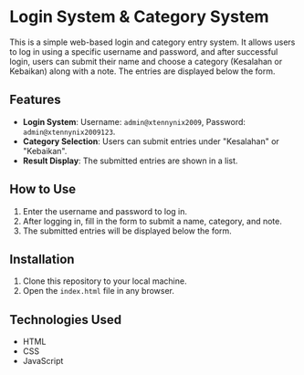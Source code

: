 # Login System & Category System

This is a simple web-based login and category entry system. It allows users to log in using a specific username and password, and after successful login, users can submit their name and choose a category (Kesalahan or Kebaikan) along with a note. The entries are displayed below the form.

## Features
- **Login System**: Username: `admin@xtennynix2009`, Password: `admin@xtennynix2009123`.
- **Category Selection**: Users can submit entries under "Kesalahan" or "Kebaikan".
- **Result Display**: The submitted entries are shown in a list.

## How to Use
1. Enter the username and password to log in.
2. After logging in, fill in the form to submit a name, category, and note.
3. The submitted entries will be displayed below the form.

## Installation
1. Clone this repository to your local machine.
2. Open the `index.html` file in any browser.

## Technologies Used
- HTML
- CSS
- JavaScript
